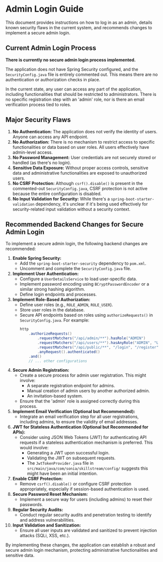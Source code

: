 # Admin Login Guide

This document provides instructions on how to log in as an admin, details known security flaws in the current system, and recommends changes to implement a secure admin login.

## Current Admin Login Process

**There is currently no secure admin login process implemented.**

The application does not have Spring Security configured, and the `SecurityConfig.java` file is entirely commented out. This means there are no authentication or authorization checks in place.

In the current state, any user can access any part of the application, including functionalities that should be restricted to administrators. There is no specific registration step with an 'admin' role, nor is there an email verification process tied to roles.

## Major Security Flaws

1.  **No Authentication:** The application does not verify the identity of users. Anyone can access any API endpoint.
2.  **No Authorization:** There is no mechanism to restrict access to specific functionalities or data based on user roles. All users effectively have admin-level access.
3.  **No Password Management:** User credentials are not securely stored or handled (as there's no login).
4.  **Sensitive Data Exposure:** Without proper access controls, sensitive data and administrative functionalities are exposed to unauthorized users.
5.  **No CSRF Protection:** Although `csrf().disable()` is present in the commented-out `SecurityConfig.java`, CSRF protection is not active because the entire configuration is disabled.
6.  **No Input Validation for Security:** While there's a `spring-boot-starter-validation` dependency, it's unclear if it's being used effectively for security-related input validation without a security context.

## Recommended Backend Changes for Secure Admin Login

To implement a secure admin login, the following backend changes are recommended:

1.  **Enable Spring Security:**
    *   Add the `spring-boot-starter-security` dependency to `pom.xml`.
    *   Uncomment and complete the `SecurityConfig.java` file.
2.  **Implement User Authentication:**
    *   Configure a `UserDetailsService` to load user-specific data.
    *   Implement password encoding using `BCryptPasswordEncoder` or a similar strong hashing algorithm.
    *   Define login endpoints and processes.
3.  **Implement Role-Based Authorization:**
    *   Define user roles (e.g., `ROLE_ADMIN`, `ROLE_USER`).
    *   Store user roles in the database.
    *   Secure API endpoints based on roles using `authorizeRequests()` in `SecurityConfig.java`. For example:
        ```java
        http
            .authorizeRequests()
                .requestMatchers("/api/admin/**").hasRole("ADMIN")
                .requestMatchers("/api/users/**").hasAnyRole("ADMIN", "USER")
                .requestMatchers("/api/public/**", "/login", "/register").permitAll()
                .anyRequest().authenticated()
            .and()
            // ... other configurations
        ```
4.  **Secure Admin Registration:**
    *   Create a secure process for admin user registration. This might involve:
        *   A separate registration endpoint for admins.
        *   Manual creation of admin users by another authorized admin.
        *   An invitation-based system.
    *   Ensure that the 'admin' role is assigned correctly during this process.
5.  **Implement Email Verification (Optional but Recommended):**
    *   Integrate an email verification step for all user registrations, including admins, to ensure the validity of email addresses.
6.  **JWT for Stateless Authentication (Optional but Recommended for APIs):**
    *   Consider using JSON Web Tokens (JWT) for authenticating API requests if a stateless authentication mechanism is preferred. This would involve:
        *   Generating a JWT upon successful login.
        *   Validating the JWT on subsequent requests.
        *   The `JwtTokenProvider.java` file in `src/main/java/com/sonia/skillstream/config/` suggests this might have been an initial intention.
7.  **Enable CSRF Protection:**
    *   Remove `csrf().disable()` or configure CSRF protection appropriately, especially if session-based authentication is used.
8.  **Secure Password Reset Mechanism:**
    *   Implement a secure way for users (including admins) to reset their passwords.
9.  **Regular Security Audits:**
    *   Conduct regular security audits and penetration testing to identify and address vulnerabilities.
10. **Input Validation and Sanitization:**
    *   Ensure all user inputs are validated and sanitized to prevent injection attacks (SQLi, XSS, etc.).

By implementing these changes, the application can establish a robust and secure admin login mechanism, protecting administrative functionalities and sensitive data.
